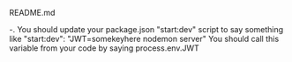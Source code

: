 README.md

-. You should update your package.json "start:dev" script to say something like "start:dev": "JWT=somekeyhere nodemon server" You should call this variable from your code by saying process.env.JWT


